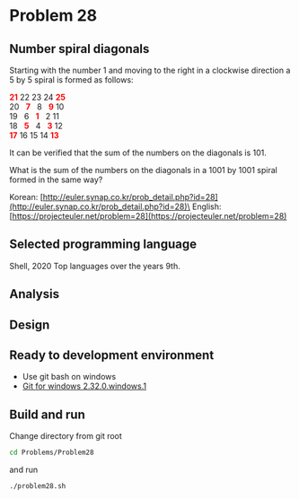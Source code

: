 # Problem 28

## Number spiral diagonals

Starting with the number 1 and moving to the right in a clockwise direction a 5 by 5 spiral is formed as follows:

<span style="color:red">**21**</span> 22 23 24 <span style="color:red">**25**</span>\
20 &nbsp; <span style="color:red">**7**</span> &nbsp; 8 &nbsp; <span style="color:red">**9**</span> 10\
19 &nbsp; 6 &nbsp; <span style="color:red">**1**</span> &nbsp; 2 11\
18 &nbsp; <span style="color:red">**5**</span> &nbsp; 4 &nbsp; <span style="color:red">**3**</span> 12\
<span style="color:red">**17**</span> 16 15 14 <span style="color:red">**13**</span>

It can be verified that the sum of the numbers on the diagonals is 101.

What is the sum of the numbers on the diagonals in a 1001 by 1001 spiral formed in the same way?

Korean: [http://euler.synap.co.kr/prob_detail.php?id=28](http://euler.synap.co.kr/prob_detail.php?id=28)\
English: [https://projecteuler.net/problem=28](https://projecteuler.net/problem=28)

## Selected programming language

Shell, 2020 Top languages over the years 9th.

## Analysis

## Design

## Ready to development environment

- Use git bash on windows
- [Git for windows 2.32.0.windows.1](https://git-scm.com/downloads)

## Build and run

Change directory from git root

``` bash
cd Problems/Problem28
```

and run

``` bash
./problem28.sh
```